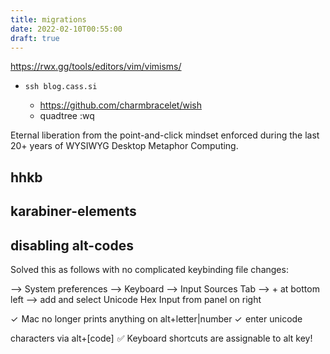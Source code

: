 ```yaml
---
title: migrations
date: 2022-02-10T00:55:00
draft: true
---
```


https://rwx.gg/tools/editors/vim/vimisms/

- `ssh blog.cass.si`

  - <https://github.com/charmbracelet/wish>
  - quadtree :wq

Eternal liberation from the point-and-click mindset enforced during the last 20+
years of WYSIWYG Desktop Metaphor Computing.

## hhkb

## karabiner-elements

## disabling alt-codes

Solved this as follows with no complicated keybinding file changes:

⟶ System preferences ⟶ Keyboard ⟶ Input Sources Tab ⟶ + at bottom left ⟶ add and
select Unicode Hex Input from panel on right


✓  Mac no longer prints anything on alt+letter|number ✓  enter unicode

characters via alt+[code]  ✅ Keyboard shortcuts are assignable to alt key!
